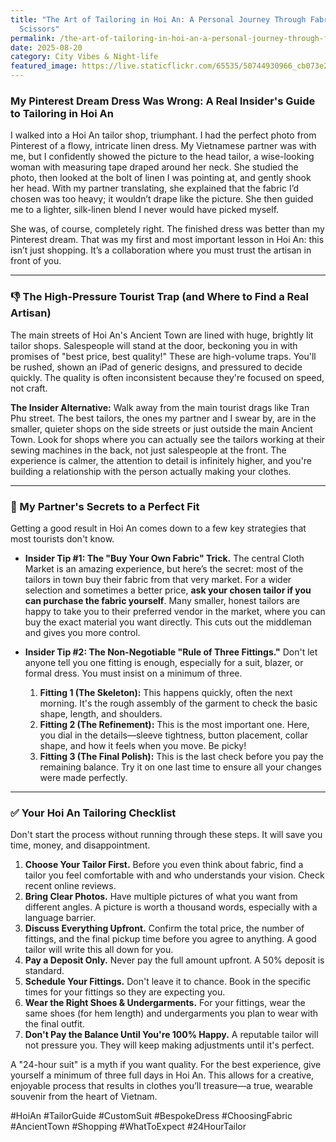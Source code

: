 ```yaml
---
title: "The Art of Tailoring in Hoi An: A Personal Journey Through Fabric and
  Scissors"
permalink: /the-art-of-tailoring-in-hoi-an-a-personal-journey-through-fabric-and-scissors/
date: 2025-08-20
category: City Vibes & Night-life
featured_image: https://live.staticflickr.com/65535/50744930966_cb073e297e.jpg
---
```

### My Pinterest Dream Dress Was Wrong: A Real Insider's Guide to Tailoring in Hoi An

I walked into a Hoi An tailor shop, triumphant. I had the perfect photo from Pinterest of a flowy, intricate linen dress. My Vietnamese partner was with me, but I confidently showed the picture to the head tailor, a wise-looking woman with measuring tape draped around her neck. She studied the photo, then looked at the bolt of linen I was pointing at, and gently shook her head. With my partner translating, she explained that the fabric I’d chosen was too heavy; it wouldn’t drape like the picture. She then guided me to a lighter, silk-linen blend I never would have picked myself.

She was, of course, completely right. The finished dress was better than my Pinterest dream. That was my first and most important lesson in Hoi An: this isn’t just shopping. It’s a collaboration where you must trust the artisan in front of you.

- - -

### 👎 The High-Pressure Tourist Trap (and Where to Find a Real Artisan)

The main streets of Hoi An's Ancient Town are lined with huge, brightly lit tailor shops. Salespeople will stand at the door, beckoning you in with promises of "best price, best quality!" These are high-volume traps. You'll be rushed, shown an iPad of generic designs, and pressured to decide quickly. The quality is often inconsistent because they're focused on speed, not craft.

**The Insider Alternative:** Walk away from the main tourist drags like Tran Phu street. The best tailors, the ones my partner and I swear by, are in the smaller, quieter shops on the side streets or just outside the main Ancient Town. Look for shops where you can actually see the tailors working at their sewing machines in the back, not just salespeople at the front. The experience is calmer, the attention to detail is infinitely higher, and you're building a relationship with the person actually making your clothes.

- - -

### 🤫 My Partner's Secrets to a Perfect Fit

Getting a good result in Hoi An comes down to a few key strategies that most tourists don't know.

* **Insider Tip #1: The "Buy Your Own Fabric" Trick.** The central Cloth Market is an amazing experience, but here’s the secret: most of the tailors in town buy their fabric from that very market. For a wider selection and sometimes a better price, **ask your chosen tailor if you can purchase the fabric yourself**. Many smaller, honest tailors are happy to take you to their preferred vendor in the market, where you can buy the exact material you want directly. This cuts out the middleman and gives you more control.
* **Insider Tip #2: The Non-Negotiable "Rule of Three Fittings."** Don't let anyone tell you one fitting is enough, especially for a suit, blazer, or formal dress. You must insist on a minimum of three.

  1. **Fitting 1 (The Skeleton):** This happens quickly, often the next morning. It's the rough assembly of the garment to check the basic shape, length, and shoulders.
  2. **Fitting 2 (The Refinement):** This is the most important one. Here, you dial in the details—sleeve tightness, button placement, collar shape, and how it feels when you move. Be picky!
  3. **Fitting 3 (The Final Polish):** This is the last check before you pay the remaining balance. Try it on one last time to ensure all your changes were made perfectly.

- - -

### ✅ Your Hoi An Tailoring Checklist

Don't start the process without running through these steps. It will save you time, money, and disappointment.

1. **Choose Your Tailor First.** Before you even think about fabric, find a tailor you feel comfortable with and who understands your vision. Check recent online reviews.
2. **Bring Clear Photos.** Have multiple pictures of what you want from different angles. A picture is worth a thousand words, especially with a language barrier.
3. **Discuss Everything Upfront.** Confirm the total price, the number of fittings, and the final pickup time before you agree to anything. A good tailor will write this all down for you.
4. **Pay a Deposit Only.** Never pay the full amount upfront. A 50% deposit is standard.
5. **Schedule Your Fittings.** Don't leave it to chance. Book in the specific times for your fittings so they are expecting you.
6. **Wear the Right Shoes & Undergarments.** For your fittings, wear the same shoes (for hem length) and undergarments you plan to wear with the final outfit.
7. **Don't Pay the Balance Until You're 100% Happy.** A reputable tailor will not pressure you. They will keep making adjustments until it's perfect.

A "24-hour suit" is a myth if you want quality. For the best experience, give yourself a minimum of three full days in Hoi An. This allows for a creative, enjoyable process that results in clothes you’ll treasure—a true, wearable souvenir from the heart of Vietnam.

\#HoiAn #TailorGuide #CustomSuit #BespokeDress #ChoosingFabric #AncientTown #Shopping #WhatToExpect #24HourTailor